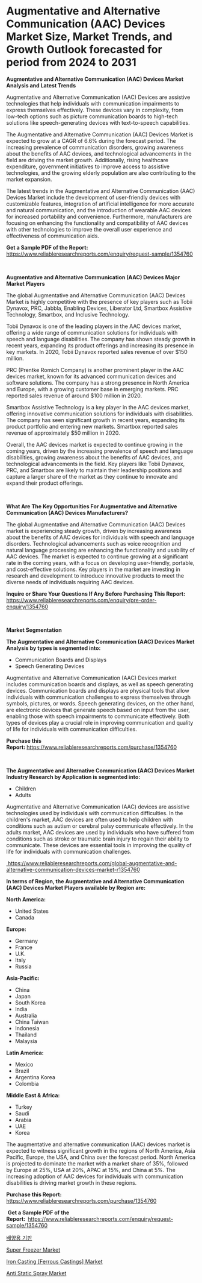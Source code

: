 <p><h1>Augmentative and Alternative Communication (AAC) Devices Market Size, Market Trends, and Growth Outlook forecasted for period from 2024 to 2031</h1></p><p><strong>Augmentative and Alternative Communication (AAC) Devices Market Analysis and Latest Trends</strong></p>
<p><p>Augmentative and Alternative Communication (AAC) Devices are assistive technologies that help individuals with communication impairments to express themselves effectively. These devices vary in complexity, from low-tech options such as picture communication boards to high-tech solutions like speech-generating devices with text-to-speech capabilities.</p><p>The Augmentative and Alternative Communication (AAC) Devices Market is expected to grow at a CAGR of 6.6% during the forecast period. The increasing prevalence of communication disorders, growing awareness about the benefits of AAC devices, and technological advancements in the field are driving the market growth. Additionally, rising healthcare expenditure, government initiatives to improve access to assistive technologies, and the growing elderly population are also contributing to the market expansion.</p><p>The latest trends in the Augmentative and Alternative Communication (AAC) Devices Market include the development of user-friendly devices with customizable features, integration of artificial intelligence for more accurate and natural communication, and the introduction of wearable AAC devices for increased portability and convenience. Furthermore, manufacturers are focusing on enhancing the functionality and compatibility of AAC devices with other technologies to improve the overall user experience and effectiveness of communication aids.</p></p>
<p><strong>Get a Sample PDF of the Report:&nbsp;</strong> <a href="https://www.reliableresearchreports.com/enquiry/request-sample/1354760">https://www.reliableresearchreports.com/enquiry/request-sample/1354760</a></p>
<p>&nbsp;</p>
<p><strong>Augmentative and Alternative Communication (AAC) Devices Major Market Players</strong></p>
<p><p>The global Augmentative and Alternative Communication (AAC) Devices Market is highly competitive with the presence of key players such as Tobii Dynavox, PRC, Jabbla, Enabling Devices, Liberator Ltd, Smartbox Assistive Technology, Smartbox, and Inclusive Technology.</p><p>Tobii Dynavox is one of the leading players in the AAC devices market, offering a wide range of communication solutions for individuals with speech and language disabilities. The company has shown steady growth in recent years, expanding its product offerings and increasing its presence in key markets. In 2020, Tobii Dynavox reported sales revenue of over $150 million.</p><p>PRC (Prentke Romich Company) is another prominent player in the AAC devices market, known for its advanced communication devices and software solutions. The company has a strong presence in North America and Europe, with a growing customer base in emerging markets. PRC reported sales revenue of around $100 million in 2020.</p><p>Smartbox Assistive Technology is a key player in the AAC devices market, offering innovative communication solutions for individuals with disabilities. The company has seen significant growth in recent years, expanding its product portfolio and entering new markets. Smartbox reported sales revenue of approximately $50 million in 2020.</p><p>Overall, the AAC devices market is expected to continue growing in the coming years, driven by the increasing prevalence of speech and language disabilities, growing awareness about the benefits of AAC devices, and technological advancements in the field. Key players like Tobii Dynavox, PRC, and Smartbox are likely to maintain their leadership positions and capture a larger share of the market as they continue to innovate and expand their product offerings.</p></p>
<p>&nbsp;</p>
<p><strong>What Are The Key Opportunities For Augmentative and Alternative Communication (AAC) Devices Manufacturers?</strong></p>
<p><p>The global Augmentative and Alternative Communication (AAC) Devices market is experiencing steady growth, driven by increasing awareness about the benefits of AAC devices for individuals with speech and language disorders. Technological advancements such as voice recognition and natural language processing are enhancing the functionality and usability of AAC devices. The market is expected to continue growing at a significant rate in the coming years, with a focus on developing user-friendly, portable, and cost-effective solutions. Key players in the market are investing in research and development to introduce innovative products to meet the diverse needs of individuals requiring AAC devices.</p></p>
<p><strong>Inquire or Share Your Questions If Any Before Purchasing This Report:</strong> <a href="https://www.reliableresearchreports.com/enquiry/pre-order-enquiry/1354760">https://www.reliableresearchreports.com/enquiry/pre-order-enquiry/1354760</a></p>
<p>&nbsp;</p>
<p><strong>Market Segmentation</strong></p>
<p><strong>The Augmentative and Alternative Communication (AAC) Devices Market Analysis by types is segmented into:</strong></p>
<p><ul><li>Communication Boards and Displays</li><li>Speech Generating Devices</li></ul></p>
<p><p>Augmentative and Alternative Communication (AAC) Devices market includes communication boards and displays, as well as speech generating devices. Communication boards and displays are physical tools that allow individuals with communication challenges to express themselves through symbols, pictures, or words. Speech generating devices, on the other hand, are electronic devices that generate speech based on input from the user, enabling those with speech impairments to communicate effectively. Both types of devices play a crucial role in improving communication and quality of life for individuals with communication difficulties.</p></p>
<p><strong>Purchase this Report:&nbsp;</strong><a href="https://www.reliableresearchreports.com/purchase/1354760">https://www.reliableresearchreports.com/purchase/1354760</a></p>
<p>&nbsp;</p>
<p><strong>The Augmentative and Alternative Communication (AAC) Devices Market Industry Research by Application is segmented into:</strong></p>
<p><ul><li>Children</li><li>Adults</li></ul></p>
<p><p>Augmentative and Alternative Communication (AAC) devices are assistive technologies used by individuals with communication difficulties. In the children's market, AAC devices are often used to help children with conditions such as autism or cerebral palsy communicate effectively. In the adults market, AAC devices are used by individuals who have suffered from conditions such as stroke or traumatic brain injury to regain their ability to communicate. These devices are essential tools in improving the quality of life for individuals with communication challenges.</p></p>
<p><a href="https://www.reliableresearchreports.com/global-augmentative-and-alternative-communication-devices-market-r1354760">&nbsp;https://www.reliableresearchreports.com/global-augmentative-and-alternative-communication-devices-market-r1354760</a></p>
<p><strong>In terms of Region, the Augmentative and Alternative Communication (AAC) Devices Market Players available by Region are:</strong></p>
<p>
    <p> <strong> North America: </strong>
        <ul>
            <li>United States</li>
            <li>Canada</li>
        </ul>
        </p> 
    <p> <strong> Europe: </strong>
        <ul>
            <li>Germany</li>
            <li>France</li>
            <li>U.K.</li>
            <li>Italy</li>
            <li>Russia</li>
        </ul>
        </p> 
    <p> <strong> Asia-Pacific: </strong>
        <ul>
            <li>China</li>
            <li>Japan</li>
            <li>South Korea</li>
            <li>India</li>
            <li>Australia</li>
            <li>China Taiwan</li>
            <li>Indonesia</li>
            <li>Thailand</li>
            <li>Malaysia</li>
        </ul>
        </p> 
    <p> <strong> Latin America: </strong>
        <ul>
            <li>Mexico</li>
            <li>Brazil</li>
            <li>Argentina Korea</li>
            <li>Colombia</li>
        </ul>
        </p> 
    <p> <strong> Middle East & Africa: </strong>
        <ul>
            <li>Turkey</li>
            <li>Saudi</li>
            <li>Arabia</li>
            <li>UAE</li>
            <li>Korea</li>
        </ul>
    </p>
    </p>
<p><p>The augmentative and alternative communication (AAC) devices market is expected to witness significant growth in the regions of North America, Asia Pacific, Europe, the USA, and China over the forecast period. North America is projected to dominate the market with a market share of 35%, followed by Europe at 25%, USA at 20%, APAC at 15%, and China at 5%. The increasing adoption of AAC devices for individuals with communication disabilities is driving market growth in these regions.</p></p>
<p><strong>Purchase this Report: </strong><a href="https://www.reliableresearchreports.com/purchase/1354760">https://www.reliableresearchreports.com/purchase/1354760</a></p>
<p>&nbsp;<strong>Get a Sample PDF of the Report:&nbsp;&nbsp;</strong><a href="https://www.reliableresearchreports.com/enquiry/request-sample/1354760">https://www.reliableresearchreports.com/enquiry/request-sample/1354760</a></p>
<p><strong></strong></p>
<p><p><a href="https://github.com/hxzi07639916/Market-Research-Report-List-3/blob/main/314841440707.md">배양용 기판</a></p><p><a href="https://github.com/rakibtthstu9900/Market-Research-Report-List-1/blob/main/super-freezer-market.md">Super Freezer Market</a></p><p><a href="https://issuu.com/reportprime-2/docs/iron-casting-ferrous-castings-market-size-2030.ppt">Iron Casting [Ferrous Castings] Market</a></p><p><a href="https://github.com/ernidarwin455/Market-Research-Report-List-1/blob/main/anti-static-spray-market.md">Anti Static Spray Market</a></p></p>